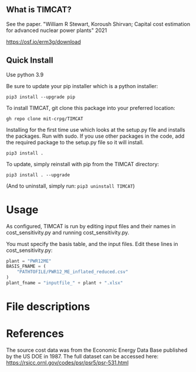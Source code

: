 ## What is TIMCAT?

See the paper.
"William R Stewart, Koroush Shirvan; Capital cost estimation for advanced nuclear power plants" 2021

https://osf.io/erm3g/download

## Quick Install

Use python 3.9

Be sure to update your pip installer which is a python installer:

``pip3 install --upgrade pip``

To install TIMCAT, git clone this package into your preferred location:

``gh repo clone mit-crpg/TIMCAT``

Installing for the first time use which looks at the setup.py file and installs the packages. Run with sudo. If you use
other packages in the code, add the required package to the setup.py file so it will install.

``pip3 install .``

To update, simply reinstall with pip from the TIMCAT directory:

``pip3 install . --upgrade``

(And to uninstall, simply run: ``pip3 uninstall TIMCAT``)

# Usage
As configured, TIMCAT is run by editing input files and their names in cost_sensitivity.py and running
cost_sensitivity.py. 

You must specify the basis table, and the input files. Edit these lines in cost_sensitivity.py:

```python
plant = "PWR12ME"
BASIS_FNAME = (
    "PATHTOFILE/PWR12_ME_inflated_reduced.csv"
)
plant_fname = "inputfile_" + plant + ".xlsx"
```

# File descriptions

# References
The source cost data was from the Economic Energy Data Base published by the US DOE in 1987. The full dataset can be accessed here: https://rsicc.ornl.gov/codes/psr/psr5/psr-531.html

